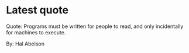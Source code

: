 # Latest quote 

Quote: Programs must be written for people to read, and only incidentally for machines to execute. 

By: Hal Abelson